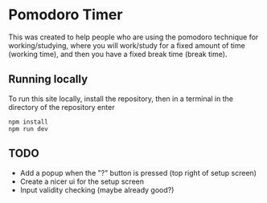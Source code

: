 # Pomodoro Timer

This was created to help people who are using the pomodoro technique for working/studying, where you will work/study for a fixed amount of time (working time), and then you have a fixed break time (break time).

## Running locally

To run this site locally, install the repository, then in a terminal in the directory of the repository enter

    npm install
    npm run dev

## TODO

- Add a popup when the "?" button is pressed (top right of setup screen)
- Create a nicer ui for the setup screen
- Input validity checking (maybe already good?)
